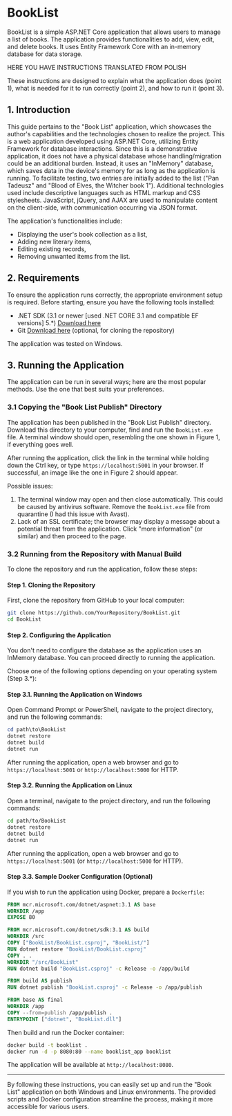 # BookList
BookList is a simple ASP.NET Core application that allows users to manage a list of books. The application provides functionalities to add, view, edit, and delete books. It uses Entity Framework Core with an in-memory database for data storage.



HERE YOU HAVE INSTRUCTIONS TRANSLATED FROM POLISH

These instructions are designed to explain what the application does (point 1),
what is needed for it to run correctly (point 2),
and how to run it (point 3).






## 1. Introduction

This guide pertains to the "Book List" application, which showcases the author's capabilities and the technologies chosen to realize the project. This is a web application developed using ASP.NET Core, utilizing Entity Framework for database interactions. Since this is a demonstrative application, it does not have a physical database whose handling/migration could be an additional burden. Instead, it uses an "InMemory" database, which saves data in the device's memory for as long as the application is running. To facilitate testing, two entries are initially added to the list ("Pan Tadeusz" and "Blood of Elves, the Witcher book 1"). Additional technologies used include descriptive languages such as HTML markup and CSS stylesheets. JavaScript, jQuery, and AJAX are used to manipulate content on the client-side, with communication occurring via JSON format.

The application's functionalities include:
- Displaying the user's book collection as a list,
- Adding new literary items,
- Editing existing records,
- Removing unwanted items from the list.

## 2. Requirements

To ensure the application runs correctly, the appropriate environment setup is required. Before starting, ensure you have the following tools installed:
- .NET SDK (3.1 or newer [used .NET CORE 3.1 and compatible EF versions] 5.*) [Download here](https://dotnet.microsoft.com/download)
- Git [Download here](https://git-scm.com/downloads) (optional, for cloning the repository)

The application was tested on Windows.

## 3. Running the Application

The application can be run in several ways; here are the most popular methods. Use the one that best suits your preferences.

### 3.1 Copying the "Book List Publish" Directory

The application has been published in the "Book List Publish" directory. Download this directory to your computer, find and run the `BookList.exe` file. A terminal window should open, resembling the one shown in Figure 1, if everything goes well.

After running the application, click the link in the terminal while holding down the Ctrl key, or type `https://localhost:5001` in your browser. If successful, an image like the one in Figure 2 should appear.

Possible issues:
1. The terminal window may open and then close automatically. This could be caused by antivirus software. Remove the `BookList.exe` file from quarantine (I had this issue with Avast).
2. Lack of an SSL certificate; the browser may display a message about a potential threat from the application. Click "more information" (or similar) and then proceed to the page.

### 3.2 Running from the Repository with Manual Build

To clone the repository and run the application, follow these steps:

#### Step 1. Cloning the Repository

First, clone the repository from GitHub to your local computer:

```bash
git clone https://github.com/YourRepository/BookList.git
cd BookList
```

#### Step 2. Configuring the Application

You don't need to configure the database as the application uses an InMemory database. You can proceed directly to running the application.

Choose one of the following options depending on your operating system (Step 3.*):

#### Step 3.1. Running the Application on Windows

Open Command Prompt or PowerShell, navigate to the project directory, and run the following commands:

```powershell
cd path\to\BookList
dotnet restore
dotnet build
dotnet run
```

After running the application, open a web browser and go to `https://localhost:5001` or `http://localhost:5000` for HTTP.

#### Step 3.2. Running the Application on Linux

Open a terminal, navigate to the project directory, and run the following commands:

```bash
cd path/to/BookList
dotnet restore
dotnet build
dotnet run
```

After running the application, open a web browser and go to `https://localhost:5001` (or `http://localhost:5000` for HTTP).

#### Step 3.3. Sample Docker Configuration (Optional)

If you wish to run the application using Docker, prepare a `Dockerfile`:

```dockerfile
FROM mcr.microsoft.com/dotnet/aspnet:3.1 AS base
WORKDIR /app
EXPOSE 80

FROM mcr.microsoft.com/dotnet/sdk:3.1 AS build
WORKDIR /src
COPY ["BookList/BookList.csproj", "BookList/"]
RUN dotnet restore "BookList/BookList.csproj"
COPY . .
WORKDIR "/src/BookList"
RUN dotnet build "BookList.csproj" -c Release -o /app/build

FROM build AS publish
RUN dotnet publish "BookList.csproj" -c Release -o /app/publish

FROM base AS final
WORKDIR /app
COPY --from=publish /app/publish .
ENTRYPOINT ["dotnet", "BookList.dll"]
```

Then build and run the Docker container:

```bash
docker build -t booklist .
docker run -d -p 8080:80 --name booklist_app booklist
```

The application will be available at `http://localhost:8080`.

---

By following these instructions, you can easily set up and run the "Book List" application on both Windows and Linux environments. The provided scripts and Docker configuration streamline the process, making it more accessible for various users.
